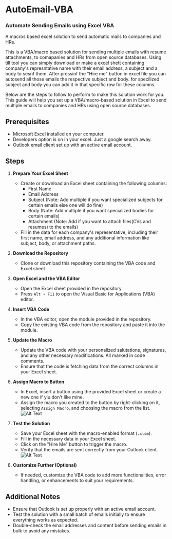 # AutoEmail-VBA
### Automate Sending Emails using Excel VBA

A macros based excel solution to send automatic mails to companies and HRs. 

This is a VBA/macro based solution for sending multiple emails with resume attachments, to comapanies and HRs from open source databases. Using till tool you can simply download or make a excel shett containing company's represntative name with their email address, a subject and a body to sesnf them. After pressinf the "Hire me" button in excel file you can autosend all those emails the respective subject and body. for specilized subject and body you can add it in that specific row for these columns.

Below are the steps to follow to perform to make this solution work for you.
This guide will help you set up a VBA/macro-based solution in Excel to send multiple emails to companies and HRs using open source databases.

## Prerequisites

- Microsoft Excel installed on your computer.
- Developers option is on in your excel. Just a google search away. 
- Outlook email client set up with an active email account.

## Steps

1. **Prepare Your Excel Sheet**
   - Create or download an Excel sheet containing the following columns:
     - First Name
     - Email Address
     - Subject (Note: Add multiple if you want specialized subjects for certain emails else one will do fine)
     - Body (Note: Add multiple if you want specialized bodies for certain emails)
     - Attachment (Note: Add if you want to attach files(CVs and resumes) to the emails)
   - Fill in the data for each company's representative, including their first name, email address, and any additional information like subject, body, or attachment paths.

2. **Download the Repository**
   - Clone or download this repository containing the VBA code and Excel sheet.

3. **Open Excel and the VBA Editor**
   - Open the Excel sheet provided in the repository.
   - Press `Alt + F11` to open the Visual Basic for Applications (VBA) editor.

4. **Insert VBA Code**
   - In the VBA editor, open the module provided in the repository.
   - Copy the existing VBA code from the repository and paste it into the module.

5. **Update the Macro**
   - Update the VBA code with your personalized salutations, signatures, and any other necessary modifications. All marked in code comments.
   - Ensure that the code is fetching data from the correct columns in your Excel sheet.

6. **Assign Macro to Button**
   - In Excel, insert a button using the provided Excel sheet or create a new one if yiu don't like mine.
   - Assign the macro you created to the button by right-clicking on it, selecting `Assign Macro`, and choosing the macro from the list.
![Alt Text](image_url)
7. **Test the Solution**
   - Save your Excel sheet with the macro-enabled format (`.xlsm`).
   - Fill in the necessary data in your Excel sheet.
   - Click on the "Hire Me" button to trigger the macro.
   - Verify that the emails are sent correctly from your Outlook client.
![Alt Text](image_url)

8. **Customize Further (Optional)**
   - If needed, customize the VBA code to add more functionalities, error handling, or enhancements to suit your requirements.

## Additional Notes

- Ensure that Outlook is set up properly with an active email account.
- Test the solution with a small batch of emails initially to ensure everything works as expected.
- Double-check the email addresses and content before sending emails in bulk to avoid any mistakes.
